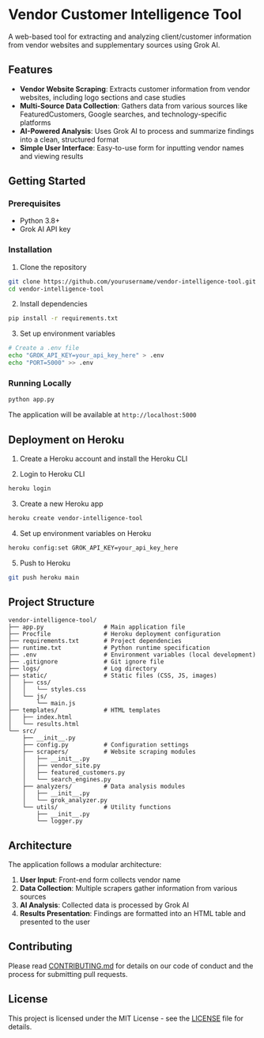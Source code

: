 # Vendor Customer Intelligence Tool

A web-based tool for extracting and analyzing client/customer information from vendor websites and supplementary sources using Grok AI.

## Features

- **Vendor Website Scraping**: Extracts customer information from vendor websites, including logo sections and case studies
- **Multi-Source Data Collection**: Gathers data from various sources like FeaturedCustomers, Google searches, and technology-specific platforms
- **AI-Powered Analysis**: Uses Grok AI to process and summarize findings into a clean, structured format
- **Simple User Interface**: Easy-to-use form for inputting vendor names and viewing results

## Getting Started

### Prerequisites

- Python 3.8+
- Grok AI API key

### Installation

1. Clone the repository
```bash
git clone https://github.com/yourusername/vendor-intelligence-tool.git
cd vendor-intelligence-tool
```

2. Install dependencies
```bash
pip install -r requirements.txt
```

3. Set up environment variables
```bash
# Create a .env file
echo "GROK_API_KEY=your_api_key_here" > .env
echo "PORT=5000" >> .env
```

### Running Locally

```bash
python app.py
```

The application will be available at `http://localhost:5000`

## Deployment on Heroku

1. Create a Heroku account and install the Heroku CLI

2. Login to Heroku CLI
```bash
heroku login
```

3. Create a new Heroku app
```bash
heroku create vendor-intelligence-tool
```

4. Set up environment variables on Heroku
```bash
heroku config:set GROK_API_KEY=your_api_key_here
```

5. Push to Heroku
```bash
git push heroku main
```

## Project Structure

```
vendor-intelligence-tool/
├── app.py                 # Main application file
├── Procfile               # Heroku deployment configuration
├── requirements.txt       # Project dependencies
├── runtime.txt            # Python runtime specification
├── .env                   # Environment variables (local development)
├── .gitignore             # Git ignore file
├── logs/                  # Log directory
├── static/                # Static files (CSS, JS, images)
│   ├── css/
│   │   └── styles.css
│   └── js/
│       └── main.js
├── templates/             # HTML templates
│   ├── index.html
│   └── results.html
└── src/
    ├── __init__.py
    ├── config.py          # Configuration settings
    ├── scrapers/          # Website scraping modules
    │   ├── __init__.py
    │   ├── vendor_site.py
    │   ├── featured_customers.py
    │   └── search_engines.py
    ├── analyzers/         # Data analysis modules
    │   ├── __init__.py
    │   └── grok_analyzer.py
    └── utils/             # Utility functions
        ├── __init__.py
        └── logger.py
```

## Architecture

The application follows a modular architecture:

1. **User Input**: Front-end form collects vendor name
2. **Data Collection**: Multiple scrapers gather information from various sources
3. **AI Analysis**: Collected data is processed by Grok AI
4. **Results Presentation**: Findings are formatted into an HTML table and presented to the user

## Contributing

Please read [CONTRIBUTING.md](CONTRIBUTING.md) for details on our code of conduct and the process for submitting pull requests.

## License

This project is licensed under the MIT License - see the [LICENSE](LICENSE) file for details.